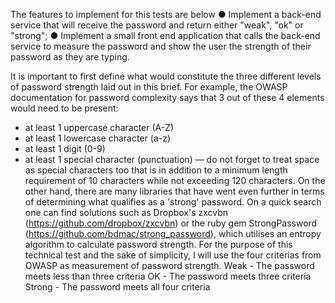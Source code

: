 The features to implement for this tests are below
● Implement a back-end service that will receive the password and return either "weak", "ok" or "strong";
● Implement a small front end application that calls the back-end service to measure the password and show the user the strength of their password as they are typing.

It is important to first define what would constitute the three different levels of password strength laid out in this brief. For example, the OWASP documentation for password complexity says that 3 out of these 4 elements would need to be present:
- at least 1 uppercase character (A-Z)
- at least 1 lowercase character (a-z)
- at least 1 digit (0-9)
- at least 1 special character (punctuation) — do not forget to treat space as special characters too
that is in addition to a minimum length requirement of 10 characters while not exceeding 120 characters.
On the other hand, there are many libraries that have went even further in terms of determining what qualifies as a 'strong' password. On a quick search one can find solutions such as Dropbox's zxcvbn (https://github.com/dropbox/zxcvbn) or the ruby gem StrongPassword (https://github.com/bdmac/strong_password), which utilises an entropy algorithm to calculate password strength. For the purpose of this technical test and the sake of simplicity, I will use the four criterias from OWASP as measurement of password strength.
Weak - The password meets less than three criteria
OK - The password meets three criteria
Strong - The password meets all four criteria
